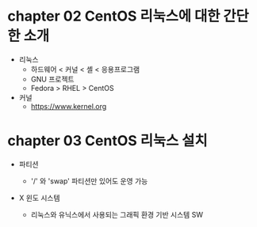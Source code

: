 # chapter 02 CentOS 리눅스에 대한 간단한 소개
* 리눅스
  - 하드웨어 < 커널 < 셸 < 응용프로그램
  - GNU 프로젝트
  - Fedora > RHEL > CentOS
* 커널
  - https://www.kernel.org

# chapter 03 CentOS 리눅스 설치
* 파티션
  - '/' 와 'swap' 파티션만 있어도 운영 가능

* X 윈도 시스템
  - 리눅스와 유닉스에서 사용되는 그래픽 환경 기반 시스템 SW
